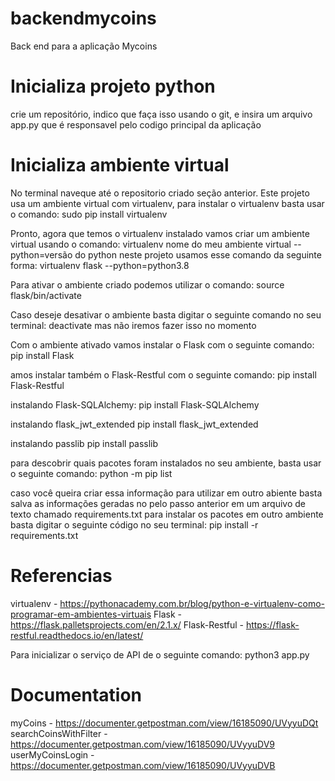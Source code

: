 # backendmycoins
Back end para a aplicação Mycoins

# Inicializa projeto python
crie um repositório, indico que faça isso usando o git, e insira um arquivo app.py que é responsavel pelo codigo principal da aplicação


# Inicializa ambiente virtual
No terminal naveque até o repositorio criado seção anterior.
Este projeto usa um ambiente virtual com virtualenv, para instalar o virtualenv basta usar o comando:
sudo pip install virtualenv

Pronto, agora que temos o virtualenv instalado vamos criar um ambiente virtual usando o comando:
virtualenv nome do meu ambiente virtual --python=versão do python
neste projeto usamos esse comando da seguinte forma:
virtualenv flask --python=python3.8

Para ativar o ambiente criado podemos utilizar o comando:
source flask/bin/activate 

Caso deseje desativar o ambiente basta digitar o seguinte comando no seu terminal:
deactivate
mas não iremos fazer isso no momento

Com o ambiente ativado vamos instalar o Flask com o seguinte comando:
pip install Flask

amos instalar também o Flask-Restful com o seguinte comando:
pip install Flask-Restful

instalando Flask-SQLAlchemy:
pip install Flask-SQLAlchemy

instalando flask_jwt_extended
pip install flask_jwt_extended

instalando passlib
pip install passlib

para descobrir quais pacotes foram instalados no seu ambiente, basta usar o seguinte comando:
python -m pip list

caso você queira criar essa informação para utilizar em outro abiente basta salva as informações geradas no pelo passo anterior em um arquivo de texto chamado requirements.txt
para instalar os pacotes em outro ambiente basta digitar o seguinte código no seu terminal:
pip install -r requirements.txt


# Referencias
virtualenv - https://pythonacademy.com.br/blog/python-e-virtualenv-como-programar-em-ambientes-virtuais
Flask - https://flask.palletsprojects.com/en/2.1.x/
Flask-Restful - https://flask-restful.readthedocs.io/en/latest/

Para inicializar o serviço de API de o seguinte comando:
python3 app.py

# Documentation
myCoins - https://documenter.getpostman.com/view/16185090/UVyyuDQt
searchCoinsWithFilter - https://documenter.getpostman.com/view/16185090/UVyyuDV9
userMyCoinsLogin - https://documenter.getpostman.com/view/16185090/UVyyuDVB

[comment]: <> (http://127.0.0.1:5000/coins)